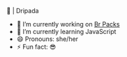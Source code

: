 🥶 | Dripada

- 🔭 I’m currently working on [Br Packs](https://www.brpacks.com/)
- 🌱 I’m currently learning JavaScript
- 😄 Pronouns: she/her
- ⚡ Fun fact: 😎
